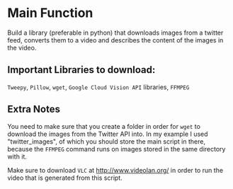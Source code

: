 # **Main Function**
  Build a library (preferable in python) that downloads images from a twitter feed, converts them to a video and describes the content of the images in the video.


## **Important Libraries to download:**
  `Tweepy`, `Pillow`, `wget`, `Google Cloud Vision API` libraries, `FFMPEG`

## **Extra Notes**  
You need to make sure that you create a folder in order for `wget` to download the images from the Twitter API into. In my example I used "twitter_images", of which you should store the main script in there, because the `FFMPEG` command runs on images stored in the same directory with it.

Make sure to download `VLC` at http://www.videolan.org/ in order to run the video that is generated from this script.


